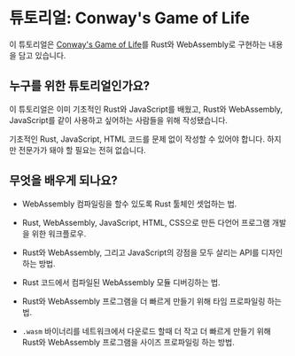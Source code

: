 # 튜토리얼: Conway's Game of Life

이 튜토리얼은 [Conway's Game of Life][gol]를 Rust와 WebAssembly로 구현하는 내용을 담고 있습니다.

[gol]: https://en.wikipedia.org/wiki/Conway%27s_Game_of_Life

## 누구를 위한 튜토리얼인가요?

이 튜토리얼은 이미 기초적인 Rust와 JavaScript를 배웠고, Rust와 WebAssembly, JavaScript를 같이 사용하고 싶어하는 사람들을 위해 작성됐습니다.

기초적인 Rust, JavaScript, HTML 코드를 문제 없이 작성할 수 있어야 합니다. 하지만 전문가가 돼야 할 필요는 전혀 없습니다.

## 무엇을 배우게 되나요?

* WebAssembly 컴파일링을 할수 있도록 Rust 툴체인 셋업하는 법.

* Rust, WebAssembly, JavaScript, HTML, CSS으로 만든 다언어 프로그램 개발을 위한 워크플로우.

* Rust와 WebAssembly, 그리고 JavaScript의 강점을 모두 살리는 API를 디자인하는 방법.

* Rust 코드에서 컴파일된 WebAssembly 모듈 디버깅하는 법.

* Rust와 WebAssembly 프로그램을 더 빠르게 만들기 위해 타임 프로파일링 하는 법.

* `.wasm` 바이너리를 네트워크에서 다운로드 할때 더 작고 더 빠르게 만들기 위해 Rust와 WebAssembly 프로그램을 사이즈 프로파일링 하는 방법.
